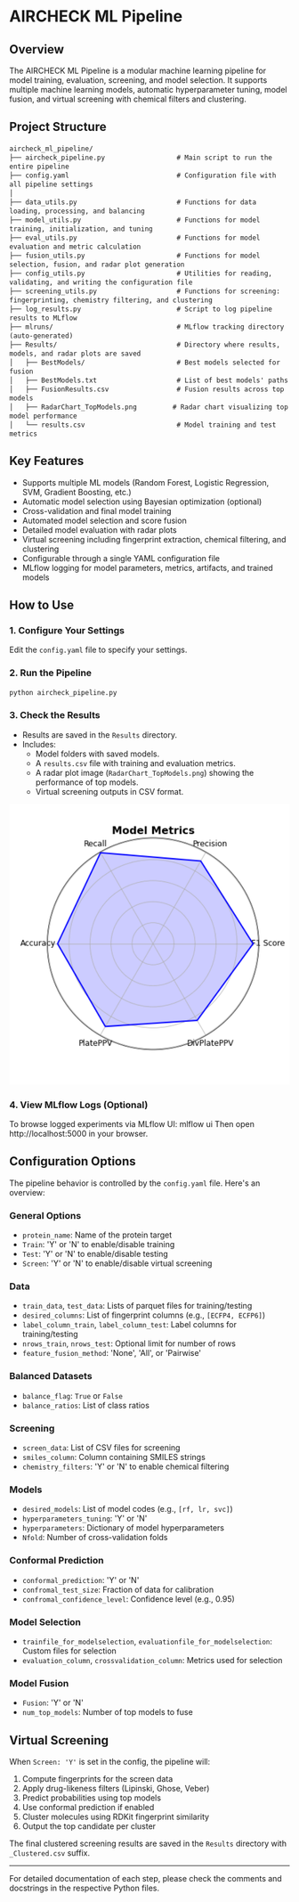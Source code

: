 # AIRCHECK ML Pipeline

## Overview

The AIRCHECK ML Pipeline is a modular machine learning pipeline for model training, evaluation, screening, and model selection. It supports multiple machine learning models, automatic hyperparameter tuning, model fusion, and virtual screening with chemical filters and clustering.

## Project Structure

```
aircheck_ml_pipeline/
├── aircheck_pipeline.py                  # Main script to run the entire pipeline
├── config.yaml                           # Configuration file with all pipeline settings
│
├── data_utils.py                         # Functions for data loading, processing, and balancing
├── model_utils.py                        # Functions for model training, initialization, and tuning
├── eval_utils.py                         # Functions for model evaluation and metric calculation
├── fusion_utils.py                       # Functions for model selection, fusion, and radar plot generation
├── config_utils.py                       # Utilities for reading, validating, and writing the configuration file
├── screening_utils.py                    # Functions for screening: fingerprinting, chemistry filtering, and clustering
├── log_results.py                        # Script to log pipeline results to MLflow
├── mlruns/                               # MLflow tracking directory (auto-generated)
├── Results/                              # Directory where results, models, and radar plots are saved
│   ├── BestModels/                       # Best models selected for fusion
│   ├── BestModels.txt                    # List of best models' paths
│   ├── FusionResults.csv                 # Fusion results across top models
│   ├── RadarChart_TopModels.png         # Radar chart visualizing top model performance
│   └── results.csv                       # Model training and test metrics
```

## Key Features

* Supports multiple ML models (Random Forest, Logistic Regression, SVM, Gradient Boosting, etc.)
* Automatic model selection using Bayesian optimization (optional)
* Cross-validation and final model training
* Automated model selection and score fusion
* Detailed model evaluation with radar plots
* Virtual screening including fingerprint extraction, chemical filtering, and clustering
* Configurable through a single YAML configuration file
* MLflow logging for model parameters, metrics, artifacts, and trained models

## How to Use

### 1. Configure Your Settings

Edit the `config.yaml` file to specify your settings.

### 2. Run the Pipeline

```bash
python aircheck_pipeline.py
```

### 3. Check the Results

* Results are saved in the `Results` directory.
* Includes:
  * Model folders with saved models.
  * A `results.csv` file with training and evaluation metrics.
  * A radar plot image (`RadarChart_TopModels.png`) showing the performance of top models.
  * Virtual screening outputs in CSV format.

<p align="center">
<img src="RadarChart_TopModels.png" alt="Model Metrics" width="600"/>
</p>

### 4. View MLflow Logs (Optional)

To browse logged experiments via MLflow UI: mlflow ui
Then open http://localhost:5000 in your browser.


## Configuration Options

The pipeline behavior is controlled by the `config.yaml` file. Here's an overview:

### General Options
- `protein_name`: Name of the protein target
- `Train`: 'Y' or 'N' to enable/disable training
- `Test`: 'Y' or 'N' to enable/disable testing
- `Screen`: 'Y' or 'N' to enable/disable virtual screening

### Data
- `train_data`, `test_data`: Lists of parquet files for training/testing
- `desired_columns`: List of fingerprint columns (e.g., `[ECFP4, ECFP6]`)
- `label_column_train`, `label_column_test`: Label columns for training/testing
- `nrows_train`, `nrows_test`: Optional limit for number of rows
- `feature_fusion_method`: 'None', 'All', or 'Pairwise'

### Balanced Datasets
- `balance_flag`: `True` or `False`
- `balance_ratios`: List of class ratios

### Screening
- `screen_data`: List of CSV files for screening
- `smiles_column`: Column containing SMILES strings
- `chemistry_filters`: 'Y' or 'N' to enable chemical filtering

### Models
- `desired_models`: List of model codes (e.g., `[rf, lr, svc]`)
- `hyperparameters_tuning`: 'Y' or 'N'
- `hyperparameters`: Dictionary of model hyperparameters
- `Nfold`: Number of cross-validation folds

### Conformal Prediction
- `conformal_prediction`: 'Y' or 'N'
- `confromal_test_size`: Fraction of data for calibration
- `confromal_confidence_level`: Confidence level (e.g., 0.95)

### Model Selection
- `trainfile_for_modelselection`, `evaluationfile_for_modelselection`: Custom files for selection
- `evaluation_column`, `crossvalidation_column`: Metrics used for selection

### Model Fusion
- `Fusion`: 'Y' or 'N'
- `num_top_models`: Number of top models to fuse

## Virtual Screening

When `Screen: 'Y'` is set in the config, the pipeline will:
1. Compute fingerprints for the screen data
2. Apply drug-likeness filters (Lipinski, Ghose, Veber)
3. Predict probabilities using top models
4. Use conformal prediction if enabled
5. Cluster molecules using RDKit fingerprint similarity
6. Output the top candidate per cluster

The final clustered screening results are saved in the `Results` directory with `_Clustered.csv` suffix.

---

For detailed documentation of each step, please check the comments and docstrings in the respective Python files.
